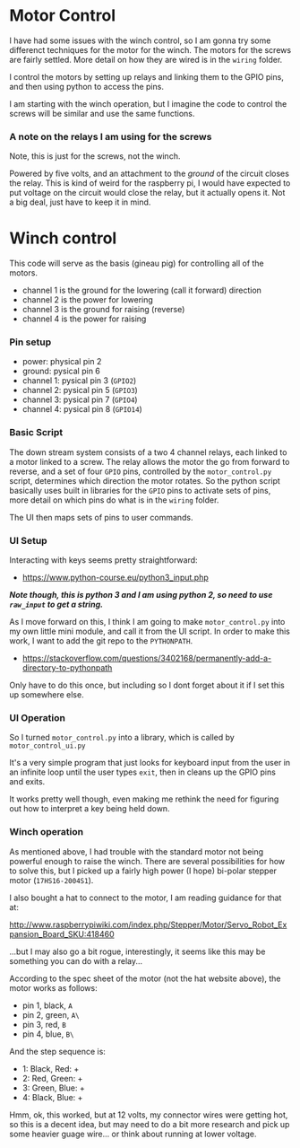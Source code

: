 # Motor Control

I have had some issues with the winch control, so I am gonna try some differenct techniques for the motor for the winch.  The motors for the screws are fairly settled.  More detail on how they are wired is in the `wiring` folder.

I control the motors by setting up relays and linking them to the GPIO pins, and then using python to access the pins.

I am starting with the winch operation, but I imagine the code to control the screws will be similar and use the same functions.

### A note on the relays I am using for the screws

Note, this is just for the screws, not the winch.

Powered by five volts, and an attachment to the *ground* of the circuit closes the relay.  This is kind of weird for the raspberry pi, I would have expected to put voltage on the circuit would close the relay, but it actually opens it.  Not a big deal, just have to keep it in mind.

# Winch control

This code will serve as the basis (gineau pig) for controlling all of the motors.


 - channel 1 is the ground for the lowering (call it forward) direction
 - channel 2 is the power for lowering 
 - channel 3 is the ground for raising (reverse)
 - channel 4 is the power for raising

### Pin setup

 - power: physical pin 2
 - ground: pysical pin 6
 - channel 1: pysical pin 3 (`GPIO2`) 
 - channel 2: pysical pin 5 (`GPIO3`) 
 - channel 3: pysical pin 7 (`GPIO4`) 
 - channel 4: pysical pin 8 (`GPIO14`) 

### Basic Script

The down stream system consists of a two 4 channel relays, each linked to a motor linked to a screw.  The relay allows the motor the go from forward to reverse, and a set of four `GPIO` pins, controlled by the `motor_control.py` script, determines which direction the motor rotates.  So the python script basically uses built in libraries for the `GPIO` pins to activate sets of pins, more detail on which pins do what is in the `wiring` folder.

The UI then maps sets of pins to user commands.


### UI Setup

Interacting with keys seems pretty straightforward:

 - https://www.python-course.eu/python3_input.php

***Note though, this is python 3 and I am using python 2, so need to use `raw_input` to get a string.***
 
As I move forward on this, I think I am going to make `motor_control.py` into my own little mini module, and call it from the UI script.  In order to make this work, I want to add the git repo to the `PYTHONPATH`.

 - https://stackoverflow.com/questions/3402168/permanently-add-a-directory-to-pythonpath

Only have to do this once, but including so I dont forget about it if I set this up somewhere else.

### UI Operation

So I turned `motor_control.py` into a library, which is called by `motor_control_ui.py`

It's a very simple program that just looks for keyboard input from the user in an infinite loop until the user types `exit`, then in cleans up the GPIO pins and exits.

It works pretty well though, even making me rethink the need for figuring out how to interpret a key being held down.

### Winch operation

As mentioned above, I had trouble with the standard motor not being powerful enough to raise the winch.  There are several possibilities for how to solve this, but I picked up a fairly high power (I hope) bi-polar stepper motor (`17HS16-2004S1`).

I also bought a hat to connect to the motor, I am reading guidance for that at: 

http://www.raspberrypiwiki.com/index.php/Stepper/Motor/Servo_Robot_Expansion_Board_SKU:418460

...but I may also go a bit rogue, interestingly, it seems like this may be something you can do with a relay...

According to the spec sheet of the motor (not the hat website above), the motor works as follows:

 - pin 1, black, `A`
 - pin 2, green, `A\`
 - pin 3, red,   `B`
 - pin 4, blue,  `B\`

And the step sequence is:

 - 1: Black, Red: +
 - 2: Red, Green: +
 - 3: Green, Blue: +
 - 4: Black, Blue: + 

Hmm, ok, this worked, but at 12 volts, my connector wires were getting hot, so this is a decent idea, but may need to do a bit more research and pick up some heavier guage wire... or think about running at lower voltage.







